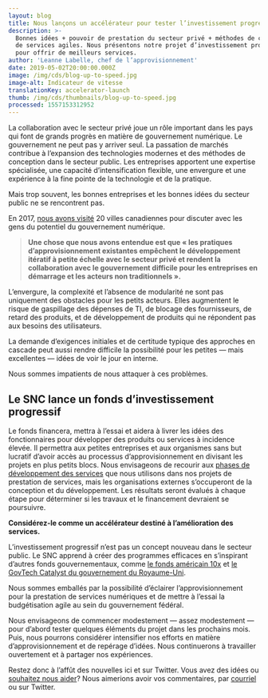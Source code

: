 ```yaml
---
layout: blog
title: Nous lançons un accélérateur pour tester l’investissement progressif
description: >-
  Bonnes idées + pouvoir de prestation du secteur privé + méthodes de conception
  de services agiles. Nous présentons notre projet d’investissement progressif
  pour offrir de meilleurs services. 
author: 'Leanne Labelle, chef de l’approvisionnement'
date: 2019-05-02T20:00:00.000Z
image: /img/cds/blog-up-to-speed.jpg
image-alt: Indicateur de vitesse
translationKey: accelerator-launch
thumb: /img/cds/thumbnails/blog-up-to-speed.jpg
processed: 1557153312952
---
```

La collaboration avec le secteur privé joue un rôle important dans les pays qui font de grands progrès en matière de gouvernement numérique. Le gouvernement ne peut pas y arriver seul. La passation de marchés contribue à l’expansion des technologies modernes et des méthodes de conception dans le secteur public. Les entreprises apportent une expertise spécialisée, une capacité d’intensification flexible, une envergure et une expérience à la fine pointe de la technologie et de la pratique.

Mais trop souvent, les bonnes entreprises et les bonnes idées du secteur public ne se rencontrent pas.

En 2017, [nous avons visité](https://numerique.canada.ca/commencement-de-la-conversation/rapport-complet/) 20 villes canadiennes pour discuter avec les gens du potentiel du gouvernement numérique.

> **Une chose que nous avons entendue est que « les pratiques d’approvisionnement existantes empêchent le développement itératif à petite échelle avec le secteur privé et rendent la collaboration avec le gouvernement difficile pour les entreprises en démarrage et les acteurs non traditionnels ».**

L’envergure, la complexité et l’absence de modularité ne sont pas uniquement des obstacles pour les petits acteurs. Elles augmentent le risque de gaspillage des dépenses de TI, de blocage des fournisseurs, de retard des produits, et de développement de produits qui ne répondent pas aux besoins des utilisateurs.

La demande d’exigences initiales et de certitude typique des approches en cascade peut aussi rendre difficile la possibilité pour les petites — mais excellentes — idées de voir le jour en interne.

Nous sommes impatients de nous attaquer à ces problèmes.

## Le SNC lance un fonds d’investissement progressif

Le fonds financera, mettra à l’essai et aidera à livrer les idées des fonctionnaires pour développer des produits ou services à incidence élevée. Il permettra aux petites entreprises et aux organismes sans but lucratif d’avoir accès au processus d’approvisionnement en divisant les projets en plus petits blocs. Nous envisageons de recourir aux [phases de développement des services](https://www.gov.uk/service-manual/agile-delivery) que nous utilisons dans nos projets de prestation de services, mais les organisations externes s’occuperont de la conception et du développement. Les résultats seront évalués à chaque étape pour déterminer si les travaux et le financement devraient se poursuivre.

**Considérez-le comme un accélérateur destiné à l’amélioration des services.**

L’investissement progressif n’est pas un concept nouveau dans le secteur public. Le SNC apprend à créer des programmes efficaces en s’inspirant d’autres fonds gouvernementaux, comme [le fonds américain 10x](https://10x.gsa.gov/) et [le GovTech Catalyst du gouvernement du Royaume-Uni](https://www.gov.uk/government/collections/govtech-catalyst-information).

Nous sommes emballés par la possibilité d’éclairer l’approvisionnement pour la prestation de services numériques et de mettre à l’essai la budgétisation agile au sein du gouvernement fédéral.

Nous envisageons de commencer modestement — assez modestement — pour d’abord tester quelques éléments du projet dans les prochains mois. Puis, nous pourrons considérer intensifier nos efforts en matière d’approvisionnement et de repérage d’idées. Nous continuerons à travailler ouvertement et à partager nos expériences.

Restez donc à l’affût des nouvelles ici et sur Twitter. Vous avez des idées ou [souhaitez nous aider](https://numerique.canada.ca/conseiller-principal-en-approvisionnement/)? Nous aimerions avoir vos commentaires, par [courriel](mailto:cds-snc@tbs-sct.gc.ca) ou sur Twitter.

